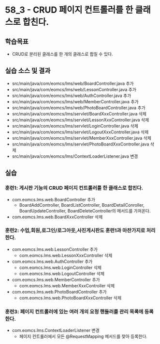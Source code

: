 # 58_3 - CRUD 페이지 컨트롤러를 한 클래스로 합친다.

## 학습목표

- CRUD로 분리된 클래스를 한 개의 클래스로 합칠 수 있다.


## 실습 소스 및 결과

- src/main/java/com/eomcs/lms/web/BoardController.java 추가
- src/main/java/com/eomcs/lms/web/LessonController.java 추가
- src/main/java/com/eomcs/lms/web/AuthController.java 추가
- src/main/java/com/eomcs/lms/web/MemberController.java 추가
- src/main/java/com/eomcs/lms/web/PhotoBoardController.java 추가
- src/main/java/com/eomcs/lms/servlet/BoardXxxController.java 삭제
- src/main/java/com/eomcs/lms/servlet/LessonXxxController.java 삭제
- src/main/java/com/eomcs/lms/servlet/LoginController.java 삭제
- src/main/java/com/eomcs/lms/servlet/LogoutXxxController.java 삭제
- src/main/java/com/eomcs/lms/servlet/MemberXxxController.java 삭제
- src/main/java/com/eomcs/lms/servlet/PhotoBoardXxxController.java 삭제
- src/main/java/com/eomcs/lms/ContextLoaderListener.java 변경

## 실습  

### 훈련1: 게시판 기능의 CRUD 페이지 컨트롤러를 한 클래스로 합친다.

- com.eomcs.lms.web.BoardController 추가
  - BoardAddController, BoardListController, BoardDetailConroller, 
    BoardUpdateController, BoardDeleteController의 메서드를 가져온다.
- com.eomcs.lms.web.BoardXxxController 삭제

### 훈련2: 수업,회원,로그인/로그아웃,사진게시판도 훈련1과 마찬가지로 처리한다.

- com.eomcs.lms.web.LessonController 추가
  - com.eomcs.lms.web.LessonXxxController 삭제
- com.eomcs.lms.web.AuthController 추가
  - com.eomcs.lms.web.LoginController 삭제
  - com.eomcs.lms.web.LogoutController 삭제
- com.eomcs.lms.web.MemberController 추가
  - com.eomcs.lms.web.MemberXxxController 삭제
- com.eomcs.lms.web.PhotoBoardController 추가
  - com.eomcs.lms.web.PhotoBoardXxxController 삭제

### 훈련3: 페이지 컨트롤러에 있는 여러 개의 요청 핸들러를 관리 목록에 등록한다.

- com.eomcs.lms.ContextLoaderListener 변경
  - 페이지 컨트롤러에서 모든 @RequestMapping 메서드를 찾아 등록한다.
